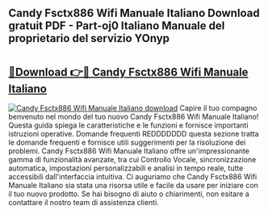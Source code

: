 ## Candy Fsctx886 Wifi Manuale Italiano Download gratuit PDF - Part-oj0 Italiano Manuale del proprietario del servizio YOnyp

# <h2><a href="http://dfcjb2c.blite.top/?on=Candy+Fsctx886+Wifi+Manuale+Italiano">🔗Download 👉🔴 Candy Fsctx886 Wifi Manuale Italiano</a></h2>

[![Candy Fsctx886 Wifi Manuale Italiano download](https://i.imgur.com/lujVjoI.png)](http://dfcjb2c.blite.top/?on=Candy+Fsctx886+Wifi+Manuale+Italiano)
Capire il tuo compagno benvenuto nel mondo del tuo nuovo Candy Fsctx886 Wifi Manuale Italiano! Questa guida spiega le caratteristiche e le funzioni e fornisce importanti istruzioni operative. Domande frequenti REDDDDDDD questa sezione tratta le domande frequenti e fornisce utili suggerimenti per la risoluzione dei problemi. Candy Fsctx886 Wifi Manuale Italiano offre un'impressionante gamma di funzionalità avanzate, tra cui Controllo Vocale, sincronizzazione automatica, impostazioni personalizzabili e analisi in tempo reale, tutte accessibili dall'interfaccia intuitiva. Ci auguriamo che Candy Fsctx886 Wifi Manuale Italiano sia stata una risorsa utile e facile da usare per iniziare con il tuo nuovo prodotto. Se hai bisogno di aiuto o chiarimenti, non esitare a contattare il nostro team di assistenza clienti.

